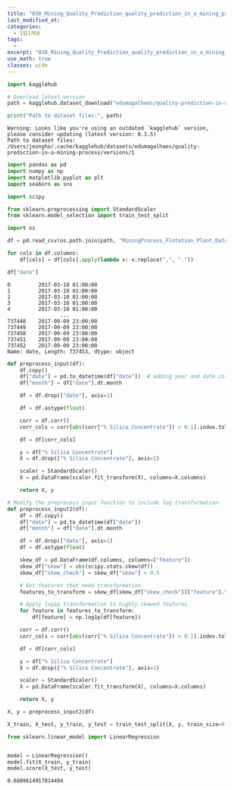 ```yaml
---
title: "038_Mining_Quality_Prediction_quality_prediction_in_a_mining_process"
last_modified_at: 
categories:
  - 1일1케글
tags:
  - 
excerpt: "038_Mining_Quality_Prediction_quality_prediction_in_a_mining_process"
use_math: true
classes: wide
---
```


```python
import kagglehub

# Download latest version
path = kagglehub.dataset_download("edumagalhaes/quality-prediction-in-a-mining-process")

print("Path to dataset files:", path)
```

    Warning: Looks like you're using an outdated `kagglehub` version, please consider updating (latest version: 0.3.5)
    Path to dataset files: /Users/jeongho/.cache/kagglehub/datasets/edumagalhaes/quality-prediction-in-a-mining-process/versions/1



```python
import pandas as pd
import numpy as np
import matplotlib.pyplot as plt
import seaborn as sns

import scipy

from sklearn.preprocessing import StandardScaler
from sklearn.model_selection import train_test_split

import os

df = pd.read_csv(os.path.join(path, "MiningProcess_Flotation_Plant_Database.csv"))
```


```python
for cols in df.columns:
    df[cols] = df[cols].apply(lambda x: x.replace(",", "."))
```


```python
df["date"]
```




    0         2017-03-10 01:00:00
    1         2017-03-10 01:00:00
    2         2017-03-10 01:00:00
    3         2017-03-10 01:00:00
    4         2017-03-10 01:00:00
                     ...         
    737448    2017-09-09 23:00:00
    737449    2017-09-09 23:00:00
    737450    2017-09-09 23:00:00
    737451    2017-09-09 23:00:00
    737452    2017-09-09 23:00:00
    Name: date, Length: 737453, dtype: object




```python
def preprocess_input(df):
    df.copy()
    df["date"] = pd.to_datetime(df["date"])  # adding year and date columns
    df["month"] = df["date"].dt.month

    df = df.drop(["date"], axis=1)

    df = df.astype(float)

    corr = df.corr()
    corr_cols = corr[abs(corr["% Silica Concentrate"]) > 0.1].index.tolist()

    df = df[corr_cols]

    y = df["% Silica Concentrate"]
    X = df.drop(["% Silica Concentrate"], axis=1)

    scaler = StandardScaler()
    X = pd.DataFrame(scaler.fit_transform(X), columns=X.columns)

    return X, y
```


```python
# Modify the preprocess_input function to include log transformation
def preprocess_input2(df):
    df = df.copy()
    df["date"] = pd.to_datetime(df["date"])
    df["month"] = df["date"].dt.month

    df = df.drop(["date"], axis=1)
    df = df.astype(float)

    skew_df = pd.DataFrame(df.columns, columns=["feature"])
    skew_df["skew"] = abs(scipy.stats.skew(df))
    skew_df["skew_check"] = skew_df["skew"] > 0.5

    # Get features that need transformation
    features_to_transform = skew_df[skew_df["skew_check"]]["feature"].tolist()

    # Apply log1p transformation to highly skewed features
    for feature in features_to_transform:
        df[feature] = np.log1p(df[feature])

    corr = df.corr()
    corr_cols = corr[abs(corr["% Silica Concentrate"]) > 0.1].index.tolist()

    df = df[corr_cols]

    y = df["% Silica Concentrate"]
    X = df.drop(["% Silica Concentrate"], axis=1)

    scaler = StandardScaler()
    X = pd.DataFrame(scaler.fit_transform(X), columns=X.columns)

    return X, y
```


```python
X, y = preprocess_input2(df)
```


```python
X_train, X_test, y_train, y_test = train_test_split(X, y, train_size=0.7)
```


```python
from sklearn.linear_model import LinearRegression


model = LinearRegression()
model.fit(X_train, y_train)
model.score(X_test, y_test)
```




    0.6809614917814494




```python

```
